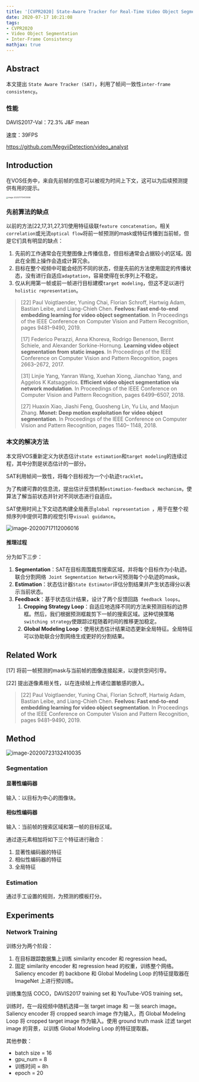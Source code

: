 ```yaml
---
title: '[CVPR2020] State-Aware Tracker for Real-Time Video Object Segmentation'
date: 2020-07-17 10:21:08
tags:
- CVPR2020
- Video Object Segmentation
- Inter-Frame Consistency
mathjax: true
---
```


## Abstract

本文提出 `State Aware Tracker (SAT)`，利用了帧间一致性`inter-frame consistency`。

### 性能

DAVIS2017-Val：72.3% J&F mean

速度：39FPS

https://github.com/MegviiDetection/video_analyst

## Introduction

在VOS任务中，来自先前帧的信息可以被视为时间上下文，这可以为后续预测提供有用的提示。

<img src="https://i.loli.net/2020/07/17/az6fDo8QBM7s4eG.png" alt="image-20200717104519088" style="zoom: 33%;" />

### 先前算法的缺点

以前的方法[22,17,31,27,31]使用特征级联`feature concatenation`，相关`correlation`或光流`optical flow`将前一帧预测的mask或特征传播到当前帧，但是它们具有明显的缺点：

1. 先前的工作通常会在完整图像上传播信息，但目标通常会占据较小的区域。因此在全图上操作会造成计算冗余。
2. 目标在整个视频中可能会经历不同的状态，但是先前的方法使用固定的传播状态，没有进行自适应`adaptation`，容易使得在长序列上不稳定。
3. 仅从利用第一帧或前一帧进行目标建模`target modeling`，但这不足以进行`holistic representation`。

> [22] Paul Voigtlaender, Yuning Chai, Florian Schroff, Hartwig Adam, Bastian Leibe, and Liang-Chieh Chen. **Feelvos: Fast end-to-end embedding learning for video object segmentation**. In Proceedings of the IEEE Conference on Computer Vision and Pattern Recognition, pages 9481–9490, 2019.
>
> [17] Federico Perazzi, Anna Khoreva, Rodrigo Benenson, Bernt Schiele, and Alexander Sorkine-Hornung. **Learning video object segmentation from static images**. In Proceedings of the IEEE Conference on Computer Vision and Pattern Recognition, pages 2663–2672, 2017.
>
> [31] Linjie Yang, Yanran Wang, Xuehan Xiong, Jianchao Yang, and Aggelos K Katsaggelos. **Efficient video object segmentation via network modulation**. In Proceedings of the IEEE Conference on Computer Vision and Pattern Recognition, pages 6499–6507, 2018.
>
> [27] Huaxin Xiao, Jiashi Feng, Guosheng Lin, Yu Liu, and Maojun Zhang. **Monet: Deep motion exploitation for video object segmentation**. In Proceedings of the IEEE Conference on Computer Vision and Pattern Recognition, pages 1140– 1148, 2018.

### 本文的解决方法

本文将VOS重新定义为状态估计`state estimation`和`target modeling`的连续过程，其中分割是状态估计的一部分。

SAT利用帧间一致性，将每个目标视为一个小轨迹`tracklet`。

为了构建可靠的信息流，提出估计反馈机制`estimation-feedback mechanism`，使算法了解当前状态并针对不同状态进行自适应。

SAT使用时间上下文动态构建全局表示`global representation `，用于在整个视频序列中提供可靠的视觉引导`visual guidance`。

![image-20200717112006016](https://i.loli.net/2020/07/17/Vb3HcliN8oTFO16.png)

#### 推理过程

分为如下三步：

1. **Segmentation**：SAT在目标周围裁剪搜索区域，并将每个目标作为小轨迹。联合分割网络` Joint Segmentation Network`可预测每个小轨迹的mask。
2. **Estimation**：状态估计器`State Estimator`评估分割结果并产生状态得分以表示当前状态。
3. **Feedback**：基于状态估计结果，设计了两个反馈回路` feedback loops`。
   1. **Cropping Strategy Loop**：自适应地选择不同的方法来预测目标的边界框。然后，我们根据预测框裁剪下一帧的搜索区域。这种切换策略`switching strategy`使跟踪过程随着时间的推移更加稳定。
   2. **Global Modeling Loop**：使用状态估计结果动态更新全局特征。全局特征可以协助联合分割网络生成更好的分割结果。

## Related Work

[17] 将前一帧预测的mask与当前帧的图像连接起来，以提供空间引导。

[22] 提出逐像素相关性，以在连续帧上传递位置敏感的嵌入。

> [22] Paul Voigtlaender, Yuning Chai, Florian Schroff, Hartwig Adam, Bastian Leibe, and Liang-Chieh Chen. **Feelvos: Fast end-to-end embedding learning for video object segmentation**. In Proceedings of the IEEE Conference on Computer Vision and Pattern Recognition, pages 9481–9490, 2019.

## Method

![image-20200723132410035](https://i.loli.net/2020/07/23/cbknRIUXP83wOd2.png)

### Segmentation

#### 显著性编码器

输入：以目标为中心的图像块。

#### 相似性编码器

输入：当前帧的搜索区域和第一帧的目标区域。

通过逐元素相加将如下三个特征进行融合：

1. 显著性编码器的特征
2. 相似性编码器的特征
3. 全局特征

### Estimation

通过手工设置的规则，为预测的模板打分。

## Experiments

### Network Training

训练分为两个阶段：

1. 在目标跟踪数据集上训练 similarity encoder 和 regression head。
2. 固定 similarity encoder 和 regression head 的权重，训练整个网络。Saliency encoder 的 backbone 和 Global  Modeling Loop 的特征提取器在 ImageNet 上进行预训练。

训练集包括 COCO，DAVIS2017 training set 和 YouTube-VOS training set。

训练时，在一段视频中随机选择一张 target image 和 一张 search image。Saliency encoder 将 cropped search image 作为输入，而 Global  Modeling Loop 将 cropped target image 作为输入。使用 ground truth mask 过滤 target image 的背景，以训练 Global Modeling Loop 的特征提取器。

其他参数：

- batch size = 16
- gpu_num = 8
- 训练时间 = 8h
- epoch = 20